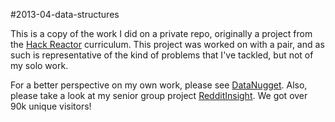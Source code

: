 #2013-04-data-structures

This is a copy of the work I did on a private repo, originally a project from
the [Hack Reactor](http://hackreactor.com) curriculum. This project was worked
on with a pair, and as such is representative of the kind of problems that I've
tackled, but not of my solo work.

For a better perspective on my own work, please see [DataNugget](https://github.com/googamanga/DataNugget).
Also, please take a look at my senior group project [RedditInsight](https://github.com/googamanga/RedditInsight).
We got over 90k unique visitors! 
